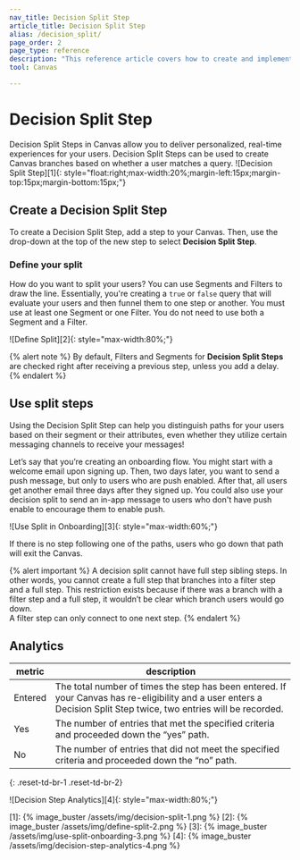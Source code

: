 ```yaml
---
nav_title: Decision Split Step
article_title: Decision Split Step
alias: /decision_split/
page_order: 2
page_type: reference
description: "This reference article covers how to create and implement Decision Split Steps within your Canvas."
tool: Canvas

---
```


# Decision Split Step

Decision Split Steps in Canvas allow you to deliver personalized, real-time experiences for your users. Decision Split Steps can be used to create Canvas branches based on whether a user matches a query.
![Decision Split Step][1]{: style="float:right;max-width:20%;margin-left:15px;margin-top:15px;margin-bottom:15px;"}

## Create a Decision Split Step

To create a Decision Split Step, add a step to your Canvas. Then, use the drop-down at the top of the new step to select **Decision Split Step**.

### Define your split

How do you want to split your users? You can use Segments and Filters to draw the line. Essentially, you're creating a `true` or `false` query that will evaluate your users and then funnel them to one step or another. You must use at least one Segment or one Filter. You do not need to use both a Segment and a Filter.

![Define Split][2]{: style="max-width:80%;"}

{% alert note %} 
By default, Filters and Segments for **Decision Split Steps** are checked right after receiving a previous step, unless you add a delay. 
{% endalert %} 

## Use split steps

Using the Decision Split Step can help you distinguish paths for your users based on their segment or their attributes, even whether they utilize certain messaging channels to receive your messages!

Let’s say that you’re creating an onboarding flow. You might start with a welcome email upon signing up. Then, two days later, you want to send a push message, but only to users who are push enabled. After that, all users get another email three days after they signed up. You could also use your decision split to send an in-app message to users who don't have push enable to encourage them to enable push.

![Use Split in Onboarding][3]{: style="max-width:60%;"}

If there is no step following one of the paths, users who go down that path will exit the Canvas. 

{% alert important %}
A decision split cannot have full step sibling steps. In other words, you cannot create a full step that branches into a filter step and a full step. This restriction exists because if there was a branch with a filter step and a full step, it wouldn’t be clear which branch users would go down.
<br>
A filter step can only connect to one next step.
{% endalert %}

## Analytics

| metric | description |
|---|---|
|Entered | The total number of times the step has been entered. If your Canvas has re-eligibility and a user enters a Decision Split Step twice, two entries will be recorded. |
|Yes | The number of entries that met the specified criteria and proceeded down the “yes” path. |
|No | The number of entries that did not meet the specified criteria and proceeded down the “no” path. |
{: .reset-td-br-1 .reset-td-br-2}

![Decision Step Analytics][4]{: style="max-width:80%;"}

[1]: {% image_buster /assets/img/decision-split-1.png %}
[2]: {% image_buster /assets/img/define-split-2.png %}
[3]: {% image_buster /assets/img/use-split-onboarding-3.png %}
[4]: {% image_buster /assets/img/decision-step-analytics-4.png %}
